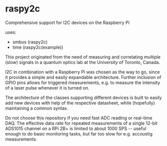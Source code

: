 # raspy2c
Comprehensive support for I2C devices on the Raspberry Pi

uses:
  - smbus (raspy2c)
  - time (raspy2c(example))

This project originated from the need of measuring and correlating multiple 
(slow) signals in a quantum optics lab at the University of Toronto, Canada.

I2C in combination with a Raspberry Pi was chosen as the way to go, since it
provides a simple and easily expandable architecture. Further inclusion of 
GPIO pins allows for triggered measurements, e.g. to measure the intensity of a
laser pulse whenever it is turned on.

The architecture of the classes supporting different devices is built to easily
add new devices with help of the respective datasheet, while (hopefully) maintaining 
a common syntax.

Do not choose this repository if you need fast ADC reading or real-time DAQ.
The effective data rate for repeated measurements of a single 12-bit ADS1015
channel on a RPi 2B+ is limited to about 1000 SPS -- useful enough to do basic
monitoring tasks, but far too slow for e.g. accoustig measurements.
